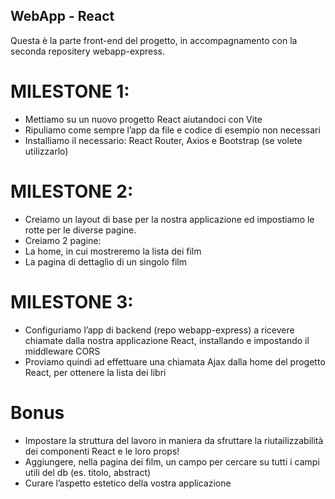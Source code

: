 ## WebApp - React

Questa è la parte front-end del progetto, 
in accompagnamento con la seconda repositery webapp-express.

# MILESTONE 1:
- Mettiamo su un nuovo progetto React aiutandoci con Vite
- Ripuliamo come sempre l’app da file e codice di esempio non necessari
- Installiamo il necessario: React Router, Axios e Bootstrap (se volete utilizzarlo)

# MILESTONE 2:
- Creiamo un layout di base per la nostra applicazione ed impostiamo le rotte per le diverse pagine.
- Creiamo 2 pagine:
- La home, in cui mostreremo la lista dei film
- La pagina di dettaglio di un singolo film

# MILESTONE 3:
- Configuriamo l’app di backend (repo webapp-express) a ricevere chiamate dalla nostra applicazione React, installando e impostando il middleware CORS
- Proviamo quindi ad effettuare una chiamata Ajax dalla home del progetto React, per ottenere la lista dei libri

# Bonus
- Impostare la struttura del lavoro in maniera da sfruttare la riutailizzabilità dei componenti React e le loro props!
- Aggiungere, nella pagina dei film, un campo per cercare su tutti i campi utili del db (es. titolo, abstract)
- Curare l’aspetto estetico della vostra applicazione